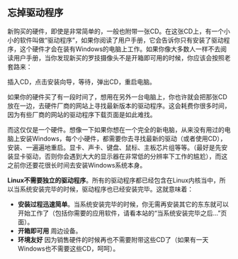 



<h2>忘掉驱动程序</h2>

新购买的硬件，即使是非常简单的，一般也附带一张CD。在这张CD上，有一个小小的软件叫做“驱动程序”，如果你阅读了用户手册，它会告诉你只有安装了驱动程序，这个硬件才会在装有Windows的电脑上工作。如果你像大多数人一样不去阅读用户手册，当你发现新买的罗技摄像头不是开箱即可用的时候，你应该会按照老套路来：

插入CD，点击安装向导，等待，弹出CD，重启电脑。

如果你的硬件买了有一段时间了，想用在另外一台电脑上，你也许就会把那张CD放在一边，去硬件厂商的网站上寻找最新版本的驱动程序。这会耗费你很多时间，因为有些厂商的网站的驱动程序下载页面是如此难找。

而这仅仅是一个硬件。想像一下如果你想在一个完全的新电脑，从来没有用过的电脑上安装Windows，每个小硬件，都需要你去寻找最新的驱动（或者使用CD），安装、一遍遍地重启。显卡、声卡、键盘、鼠标、主板芯片组等等。（最好是先安装显卡驱动，否则你会遇到大大的显示器在非常低的分辨率下工作的尴尬），而这之前你还要花很长时间去安装Windows系统本身。

<b>Linux不需要独立的驱动程序</b>。所有的驱动程序都已经包含在Linux内核当中，所以当系统安装完毕的时候，驱动程序也已经安装完毕。这就意味着：

<ul>
<li><b>安装过程迅速简单</b>。当系统安装完毕的时候，你无需再安装其它的东东就可以开始工作了（包括你需要的应用软件，请看本站的“当系统安装完毕之后...”页面）。</li>
<li><b>开箱即可用</b> 周边设备。</li>
<li><b>环境友好</b> 因为销售硬件的时候再也不需要附带这些CD了（如果有一天Windows也不需要这些CD，呵呵）。</li>
</ul>




